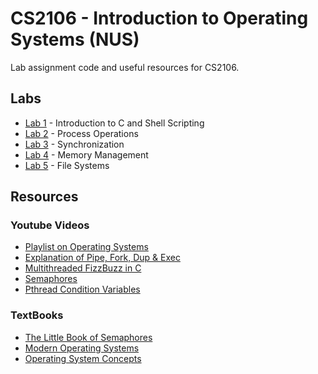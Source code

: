 # CS2106 - Introduction to Operating Systems (NUS)

Lab assignment code and useful resources for CS2106.

## Labs
- [Lab 1](https://github.com/noelmathewisaac/CS2106/tree/master/Lab%201/lab1.pdf) - Introduction to C and Shell Scripting
- [Lab 2](https://github.com/noelmathewisaac/CS2106/tree/master/Lab%202/lab2.pdf) - Process Operations
- [Lab 3](https://github.com/noelmathewisaac/CS2106/tree/master/Lab%203/lab3.pdf) - Synchronization 
- [Lab 4](https://github.com/noelmathewisaac/CS2106/tree/master/Lab%204//lab4.pdf) - Memory Management
- [Lab 5](https://github.com/noelmathewisaac/CS2106/tree/master/Lab%205/lab5.pdf) - File Systems

## Resources

### Youtube Videos
- [Playlist on Operating Systems](https://www.youtube.com/watch?v=hKA3wJtyDo4&list=PLD3EwQVkinwQxHd3HMUxbK-HP_Tp-Wuqn)
- [Explanation of Pipe, Fork, Dup & Exec](https://www.youtube.com/watch?v=pO1wuN3hJZ4c)
- [Multithreaded FizzBuzz in C](https://www.youtube.com/watch?v=N3wJhiH0QGw)
- [Semaphores](https://www.youtube.com/watch?v=70auqrv84y8)
- [Pthread Condition Variables](https://www.youtube.com/watch?v=eQOaaDA92SI)

### TextBooks
- [The Little Book of Semaphores](http://greenteapress.com/semaphores/LittleBookOfSemaphores.pdf)
- [Modern Operating Systems](https://github.com/rangaeeeee/books-os/blob/master/Modern%20Operating%20Systems%20-%204th%20Edition.pdf)
- [Operating System Concepts](https://github.com/rangaeeeee/books-os/blob/master/Operating%20System%20Concepts%20-%209th%20Edition.pdf)
